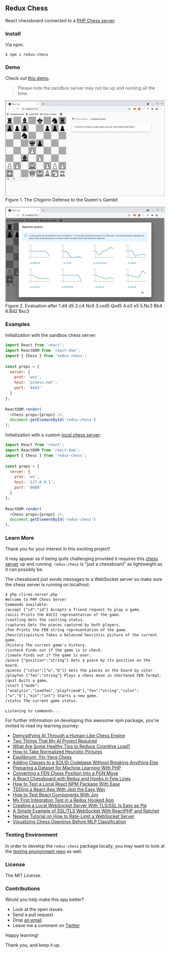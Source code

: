 ## Redux Chess

React chessboard connected to a [PHP Chess server](https://github.com/chesslab/chess-server).

### Install

Via npm:

    $ npm i redux-chess

### Demo

Check out [this demo](https://programarivm.github.io/demo-redux-chess).

> Please note the sandbox server may not be up and running all the time.

![Figure 1](/src/assets/img/docs/figure-01.png)
Figure 1. The Chigorin Defense to the Queen's Gambit

![Figure 2](/src/assets/img/docs/figure-02.png)
Figure 2. Evaluation after 1.d4 d5 2.c4 Nc6 3.cxd5 Qxd5 4.e3 e5 5.Nc3 Bb4 6.Bd2 Bxc3

### Examples

Initialization with the sandbox chess server:

```js
import React from 'react';
import ReactDOM from 'react-dom';
import { Chess } from 'redux-chess';

const props = {
  server: {
    prot: 'wss',
    host: 'pchess.net',
    port: '8443'
  }
};

ReactDOM.render(
  <Chess props={props} />,
  document.getElementById('redux-chess')
);

```

Initialization with a custom [local chess server](https://github.com/chesslab/chess-server):

```js
import React from 'react';
import ReactDOM from 'react-dom';
import { Chess } from 'redux-chess';

const props = {
  server: {
    prot: 'ws',
    host: '127.0.0.1',
    port: '8080'
  }
};

ReactDOM.render(
  <Chess props={props} />,
  document.getElementById('redux-chess')
);

```

### Learn More

Thank you for your interest in this exciting project!

It may appear as if being quite challenging provided it requires this [chess server](https://github.com/chesslab/chess-server) up and running. `redux-chess` is "just a chessboard" as lightweight as it can possibly be.

The chessboard just sends messages to a WebSocket server so make sure the chess server is running on localhost:

```
$ php cli/ws-server.php
Welcome to PHP Chess Server
Commands available:
/accept {"id":"id"} Accepts a friend request to play a game.
/ascii Prints the ASCII representation of the game.
/castling Gets the castling status.
/captures Gets the pieces captured by both players.
/fen Prints the FEN string representation of the game.
/heuristicpicture Takes a balanced heuristic picture of the current game.
/history The current game's history.
/ischeck Finds out if the game is in check.
/ismate Finds out if the game is over.
/piece {"position":"string"} Gets a piece by its position on the board.
/pieces {"color":["w","b"]} Gets the pieces on the board by color.
/playfen {"fen":"string"} Plays a chess move in shortened FEN format.
/quit Quits a game.
/start {"mode":["analysis","loadfen","playfriend"],"fen":"string","color":["w","b"],"min":"int"} Starts a new game.
/status The current game status.

Listening to commands...
```

For further information on developing this awesome npm package, you're invited to read my learning journey:

- [Demystifying AI Through a Human-Like Chess Engine](https://medium.com/geekculture/demystifying-ai-through-a-human-like-chess-engine-5f71e3896cc9)
- [Two Things That My AI Project Required](https://medium.com/geekculture/two-things-that-my-ai-project-required-50000297053b)
- [What Are Some Healthy Tips to Reduce Cognitive Load?](https://medium.com/geekculture/what-are-some-healthy-tips-to-reduce-cognitive-load-4f91b695a3cb)
- [How to Take Normalized Heuristic Pictures](https://medium.com/geekculture/how-to-take-normalized-heuristic-pictures-79ca0df4cdec)
- [Equilibrium, Yin-Yang Chess](https://medium.com/geekculture/equilibrium-yin-yang-chess-292e044be46b)
- [Adding Classes to a SOLID Codebase Without Breaking Anything Else](https://medium.com/geekculture/adding-classes-to-a-solid-codebase-without-breaking-anything-else-99e6c5a5f3e4)
- [Preparing a Dataset for Machine Learning With PHP](https://ai.plainenglish.io/preparing-a-dataset-for-machine-learning-with-php-fd68dd85187e)
- [Converting a FEN Chess Position Into a PGN Move](https://medium.com/geekculture/converting-a-fen-chess-position-into-a-pgn-move-4a278d81b21f)
- [A React Chessboard with Redux and Hooks in Few Lines](https://medium.com/geekculture/a-react-chessboard-with-redux-and-hooks-in-few-lines-6009cb724bb)
- [How to Test a Local React NPM Package With Ease](https://javascript.plainenglish.io/testing-a-local-react-npm-package-with-ease-7d0668676ddb)
- [TDDing a React App With Jest the Easy Way](https://medium.com/geekculture/tdding-a-react-app-with-jest-the-easy-way-8ddb64aeaba6)
- [How to Test React Components With Joy](https://javascript.plainenglish.io/looking-forward-to-testing-react-components-with-joy-5bb3f86c21d7)
- [My First Integration Test in a Redux Hooked App](https://javascript.plainenglish.io/my-first-integration-test-in-a-redux-hooked-app-3b189addd46e)
- [Creating a Local WebSocket Server With TLS/SSL Is Easy as Pie](https://medium.com/geekculture/creating-a-local-websocket-server-with-tls-ssl-is-easy-as-pie-de1a2ef058e0)
- [A Simple Example of SSL/TLS WebSocket With ReactPHP and Ratchet](https://medium.com/geekculture/a-simple-example-of-ssl-tls-websocket-with-reactphp-and-ratchet-e03be973f521)
- [Newbie Tutorial on How to Rate-Limit a WebSocket Server](https://medium.com/geekculture/newbie-tutorial-on-how-to-rate-limit-a-websocket-server-8e28642ad5ff)
- [Visualizing Chess Openings Before MLP Classification](https://medium.com/geekculture/visualizing-chess-openings-before-mlp-classification-fd2a3e8c266)

### Testing Environment

In order to develop the `redux-chess` package locally, you may want to look at the [testing environment repo](https://github.com/chesslab/testing-redux-chess) as well.

### License

The MIT License.

### Contributions

Would you help make this app better?

- Look at the open issues
- Send a pull request
- Drop [an email](https://programarivm.com/about)
- Leave me a comment on [Twitter](https://twitter.com/programarivm)

Happy learning!

Thank you, and keep it up.
